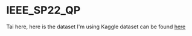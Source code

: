 # IEEE_SP22_QP

Tai here, here is the dataset I'm using
Kaggle dataset can be found [here](https://www.kaggle.com/datasets/andradaolteanu/gtzan-dataset-music-genre-classification)
